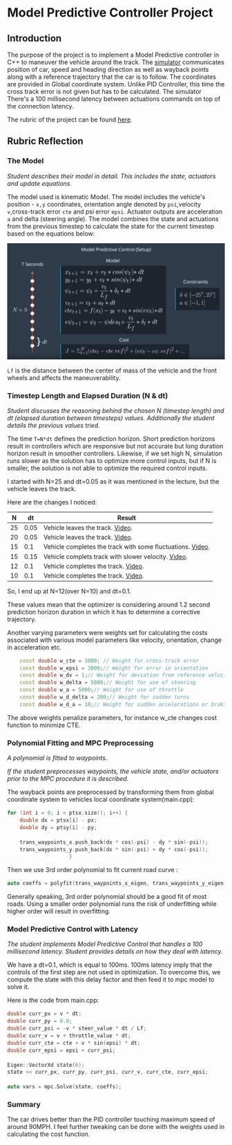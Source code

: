 # Model Predictive Controller Project

## Introduction

The purpose of the project is to implement a Model Predictive controller in C++ to maneuver the vehicle around the track. The [simulator](https://github.com/udacity/self-driving-car-sim/releases) communicates position of car, speed and heading direction as well as wayback points along with a reference trajectory that the car is to follow. The coordinates are provided in Global coordinate system. Unlike PID Controller, this time the cross track error is not given but has to be calculated. The simulator There's a 100 millisecond latency between actuations commands on top of the connection latency.

The rubric of the project can be found [here](https://review.udacity.com/#!/rubrics/896/view).

## Rubric Reflection

### The Model

*Student describes their model in detail. This includes the state, actuators and update equations.*

The model used is kinematic Model. The model includes the vehicle's position - `x,y` coordinates, orientation angle denoted by `psi`,velocity `v`,cross-track error `cte` and psi error `epsi`. Actuator outputs are acceleration `a` and delta (steering angle). The model combines the state and actuations from the previous timestep to calculate the state for the current timestep based on the equations below:

![mpcAlg](./images/mpcAlg.PNG)

`Lf` is the distance between the center of mass of the vehicle and the front wheels and affects the maneuverability. 

### Timestep Length and Elapsed Duration (N & dt)

*Student discusses the reasoning behind the chosen N (timestep length) and dt (elapsed duration between timesteps) values. Additionally the student details the previous values tried.*

The time `T=N*dt` defines the prediction horizon. Short prediction horizons result in controllers which are responsive but not accurate but long duration horizon result in smoother controllers. Likewise, if we set high N, simulation runs slower as the solution has to optimize more control inputs, but if N is smaller, the solution is not able to optimize the required control inputs.

I started with N=25 and dt=0.05 as it was mentioned in the lecture, but the vehicle  leaves the track.

Here are the changes I noticed:

| N    | dt   | Result                                   |
| ---- | ---- | ---------------------------------------- |
| 25   | 0.05 | Vehicle leaves the track. [Video](https://www.youtube.com/watch?v=OCM1M5laV9c). |
| 20   | 0.05 | Vehicle leaves the track. [Video](https://www.youtube.com/watch?v=DnmgsLtciuk). |
| 15   | 0.1  | Vehicle completes the track with some fluctuations. [Video](https://www.youtube.com/watch?v=-P-wQq8wTLA). |
| 15   | 0.15 | Vehicle complets track with slower velocity. [Video](https://www.youtube.com/watch?v=TjZo8wH53tY). |
| 12   | 0.1  | Vehicle completes the track. [Video](https://www.youtube.com/watch?v=8eluF1dm4hU). |
| 10   | 0.1  | Vehicle completes the track. [Video](https://www.youtube.com/watch?v=iokg7KOfELQ). |

So, I end up at N=12(over N=10) and dt=0.1. 

These values mean that the optimizer is considering around 1.2 second prediction horizon duration in which it has to determine a corrective trajectory. 

Another varying parameters were weights set for calculating the costs associated with various model parameters like velocity, orientation, change in acceleration etc.

```c++
    const double w_cte = 3000; // Weight for cross-track error
    const double w_epsi = 3000;// Weight for error in orientation
    const double w_dv = 1;// Weight for deviation from reference velocity
    const double w_delta = 5000;// Weight for use of steering
    const double w_a = 5000;// Weight for use of throttle
    const double w_d_delta = 200;// Weight for sudden turns
    const double w_d_a = 10;// Weight for sudden accelerations or braking
```

The above weights penalize parameters, for instance w_cte changes cost function to minimize CTE. 

### Polynomial Fitting and MPC Preprocessing

*A polynomial is fitted to waypoints.*

*If the student preprocesses waypoints, the vehicle state, and/or actuators prior to the MPC procedure it is described.*

The wayback points are preprocessed by transforming them from global coordinate system to vehicles local coordinate system(main.cpp):

```c++
for (int i = 0; i < ptsx.size(); i++) {
	double dx = ptsx[i] - px;
	double dy = ptsy[i] - py;

	trans_waypoints_x.push_back(dx * cos(-psi) - dy * sin(-psi));
	trans_waypoints_y.push_back(dx * sin(-psi) + dy * cos(-psi));
                    }
```

Then we use 3rd order polynomial to fit current road curve :

```c++
auto coeffs = polyfit(trans_waypoints_x_eigen, trans_waypoints_y_eigen, 3);
```

Generally speaking, 3rd order polynomial should be a good fit of most roads. Using a smaller order polynomial runs the risk of underfitting while higher order will result in overfitting. 

### Model Predictive Control with Latency

*The student implements Model Predictive Control that handles a 100 millisecond latency. Student provides details on how they deal with latency.*

We have a dt=0.1, which is equal to 100ms. 100ms latency imply that the controls of the first step are not used in optimization. To overcome this, we compute the state with this delay factor  and then feed it to mpc model to solve it.

Here is the code from main.cpp:

```c++
double curr_px = v * dt;
double curr_py = 0.0;
double curr_psi = -v * steer_value * dt / Lf;
double curr_v = v + throttle_value * dt;
double curr_cte = cte + v * sin(epsi) * dt;
double curr_epsi = epsi + curr_psi;

Eigen::VectorXd state(6);
state << curr_px, curr_py, curr_psi, curr_v, curr_cte, curr_epsi;

auto vars = mpc.Solve(state, coeffs);
```

### Summary

The car drives better than the PID controller touching maximum speed of around 90MPH. I feel further tweaking can be done with the weights used in calculating the cost function.